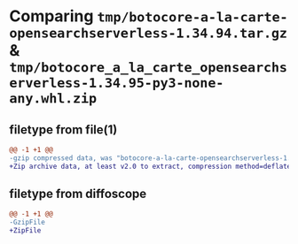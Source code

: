 # Comparing `tmp/botocore-a-la-carte-opensearchserverless-1.34.94.tar.gz` & `tmp/botocore_a_la_carte_opensearchserverless-1.34.95-py3-none-any.whl.zip`

## filetype from file(1)

```diff
@@ -1 +1 @@
-gzip compressed data, was "botocore-a-la-carte-opensearchserverless-1.34.94.tar", last modified: Tue Apr 30 01:01:40 2024, max compression
+Zip archive data, at least v2.0 to extract, compression method=deflate
```

## filetype from diffoscope

```diff
@@ -1 +1 @@
-GzipFile
+ZipFile
```

